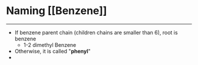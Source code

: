# Naming [[Benzene]]
---
- If benzene parent chain (children chains are smaller than 6), root is benzene
	- 1-2 dimethyl Benzene
- Otherwise, it is called "**phenyl**"
- 
